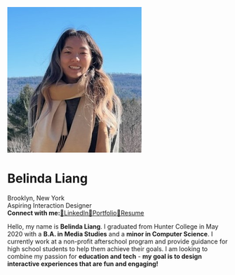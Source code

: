 ![Female with long hair smiling with a scarf](self-portrait.jpg)  
# Belinda Liang  
Brooklyn, New York  
Aspiring Interaction Designer  
**Connect with me:**[🤝LinkedIn](https://www.linkedin.com/in/belinda-liang/)[🎨Portfolio](https://belindaliang.wixsite.com/portfolio)[📄Resume](https://drive.google.com/file/d/17-q97peSxNUfclC494CPBH53E4M2mArf/view?usp=sharing)  

Hello, my name is **Belinda Liang**. I graduated from Hunter College in May 2020 with a **B.A. in Media Studies** and a **minor in Computer Science**. I currently work at a non-profit afterschool program and provide guidance for high school students to help them achieve their goals. I am looking to combine my passion for **education and tech**  - **my goal is to design interactive experiences that are fun and engaging!**
